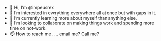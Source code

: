 - 👋 Hi, I’m @impeusrex
- 👀 I’m interested in everything everywhere all at once but with gaps in it.
- 🌱 I’m currently learning more about myself than anything else.
- 💞️ I’m looking to collaborate on making things work and spending more time on not-work.
- 📫 How to reach me ..... email me? Call me?

<!---
impeusrex/impeusrex is a ✨ special ✨ repository because its `README.md` (this file) appears on your GitHub profile.
You can click the Preview link to take a look at your changes.
--->
